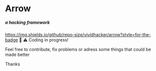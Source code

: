 # Arrow
##### a hacking framework
https://img.shields.io/github/repo-size/vividhacker/arrow?style=for-the-badge
🚧 ⚠️ Coding in progress!

Feel free to contribute, fix problems or adress some things that could be made better

Thanks
